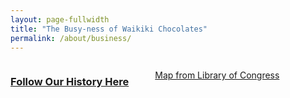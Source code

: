 ```yaml
---
layout: page-fullwidth
title: "The Busy-ness of Waikiki Chocolates"
permalink: /about/business/
---
```

<!--more-->

<div class="row t60">
    <div class="medium-6 columns b30">
        <h3><a href="{{ site.url }}{{ site.baseurl }}/about/business/ourhistory">Follow Our History Here</a></h3>
        <img src="{{ site.urlimg }}/about/business/OahuMap1880.png" alt="">
        <p><a href="https://lccn.loc.gov/98688461">Map from Library of Congress</a></p>
    </div><!-- /.medium-6.columns -->
</div><!-- /.row -->

